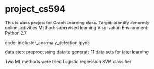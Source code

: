 # project_cs594
This is class project for Graph Learning class.
Target: identify abnormly online-activities
Method: supervised learning
Visulization
Environment: Python 2.7


code: in cluster_anormaly_detection.ipynb

data step:
preprocessing data to generate 11 data sets for later learning

Two ML methods were tried
Logistic regression
SVM classifier


